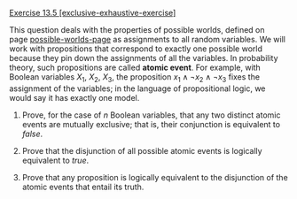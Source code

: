 [Exercise 13.5 \[exclusive-exhaustive-exercise\]](13-5/)

This question deals with the properties
of possible worlds, defined on page [possible-worlds-page](#/) as assignments to all
random variables. We will work with propositions that correspond to
exactly one possible world because they pin down the assignments of all
the variables. In probability theory, such propositions are called **atomic event**. For
example, with Boolean variables $X_1$, $X_2$, $X_3$, the proposition
$x_1\land \lnot x_2 \land \lnot x_3$ fixes the assignment of the
variables; in the language of propositional logic, we would say it has
exactly one model.


1.  Prove, for the case of $n$ Boolean variables, that any two distinct
    atomic events are mutually exclusive; that is, their conjunction is
    equivalent to ${false}$.

2.  Prove that the disjunction of all possible atomic events is
    logically equivalent to ${true}$.

3.  Prove that any proposition is logically equivalent to the
    disjunction of the atomic events that entail its truth.
